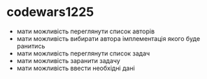 # codewars1225

- мати можливість переглянути список авторів
- мати можливість вибирати автора імплементація якого буде ранитись
- мати можливість переглянути список задач
- мати можливість заранити задачу
- мати можливість ввести необхідні дані